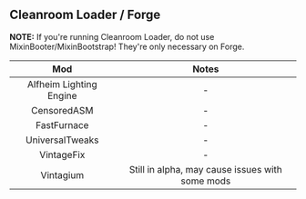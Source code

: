 ## Cleanroom Loader / Forge

**NOTE:** If you're running Cleanroom Loader, do not use MixinBooter/MixinBootstrap! They're only necessary on Forge.

| Mod | Notes |
|:---:|:---:|
| Alfheim Lighting Engine | - |
| CensoredASM | - |
| FastFurnace | - |
| UniversalTweaks | - |
| VintageFix | - |
| Vintagium | Still in alpha, may cause issues with some mods |
